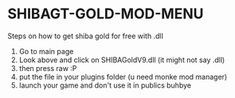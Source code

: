 # SHIBAGT-GOLD-MOD-MENU
Steps on how to get shiba gold for free with .dll
1. Go to main page
2. Look above and click on SHIBAGoldV9.dll (it might not say .dll)
3. then press raw :P
4. put the file in your plugins folder (u need monke mod manager)
5. launch your game and don't use it in publics
buhbye
